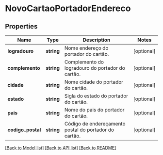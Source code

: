 # NovoCartaoPortadorEndereco

## Properties
Name | Type | Description | Notes
------------ | ------------- | ------------- | -------------
**logradouro** | **string** | Nome endereço do portador do cartão. | [optional] 
**complemento** | **string** | Complemento do logradouro do portador do cartão. | [optional] 
**cidade** | **string** | Nome cidade do portador do cartão. | [optional] 
**estado** | **string** | Sigla do estado do portador do cartão. | [optional] 
**pais** | **string** | Nome do pais do portador do cartão. | [optional] 
**codigo_postal** | **string** | Código de endereçamento postal do portador do cartão. | [optional] 

[[Back to Model list]](../README.md#documentation-for-models) [[Back to API list]](../README.md#documentation-for-api-endpoints) [[Back to README]](../README.md)


